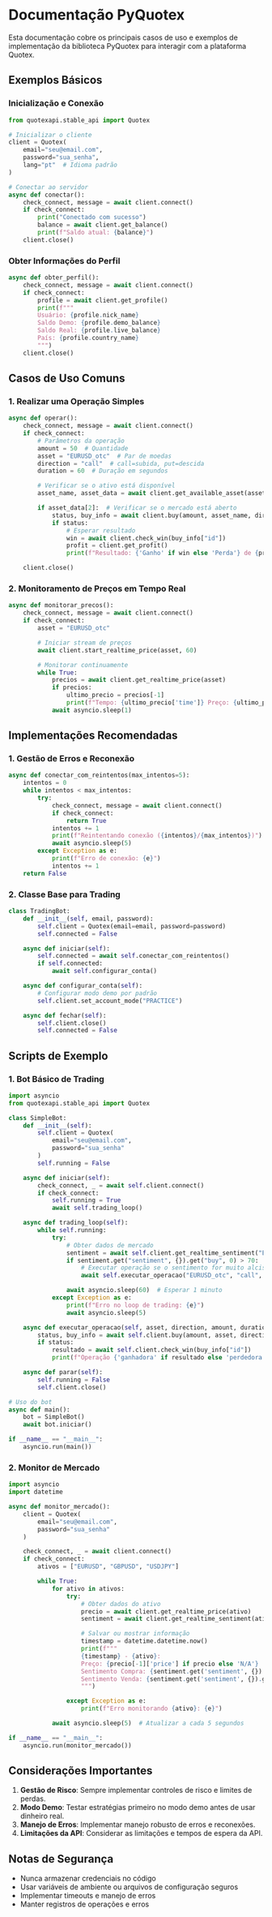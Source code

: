# Documentação PyQuotex

Esta documentação cobre os principais casos de uso e exemplos de implementação da biblioteca PyQuotex para interagir com a plataforma Quotex.

## Exemplos Básicos

### Inicialização e Conexão

```python
from quotexapi.stable_api import Quotex

# Inicializar o cliente
client = Quotex(
    email="seu@email.com",
    password="sua_senha",
    lang="pt"  # Idioma padrão
)

# Conectar ao servidor
async def conectar():
    check_connect, message = await client.connect()
    if check_connect:
        print("Conectado com sucesso")
        balance = await client.get_balance()
        print(f"Saldo atual: {balance}")
    client.close()
```

### Obter Informações do Perfil

```python
async def obter_perfil():
    check_connect, message = await client.connect()
    if check_connect:
        profile = await client.get_profile()
        print(f"""
        Usuário: {profile.nick_name}
        Saldo Demo: {profile.demo_balance}
        Saldo Real: {profile.live_balance}
        País: {profile.country_name}
        """)
    client.close()
```

## Casos de Uso Comuns

### 1. Realizar uma Operação Simples

```python
async def operar():
    check_connect, message = await client.connect()
    if check_connect:
        # Parâmetros da operação
        amount = 50  # Quantidade
        asset = "EURUSD_otc"  # Par de moedas
        direction = "call"  # call=subida, put=descida
        duration = 60  # Duração em segundos

        # Verificar se o ativo está disponível
        asset_name, asset_data = await client.get_available_asset(asset, force_open=True)

        if asset_data[2]:  # Verificar se o mercado está aberto
            status, buy_info = await client.buy(amount, asset_name, direction, duration)
            if status:
                # Esperar resultado
                win = await client.check_win(buy_info["id"])
                profit = client.get_profit()
                print(f"Resultado: {'Ganho' if win else 'Perda'} de {profit}")

    client.close()
```

### 2. Monitoramento de Preços em Tempo Real

```python
async def monitorar_precos():
    check_connect, message = await client.connect()
    if check_connect:
        asset = "EURUSD_otc"

        # Iniciar stream de preços
        await client.start_realtime_price(asset, 60)

        # Monitorar continuamente
        while True:
            precios = await client.get_realtime_price(asset)
            if precios:
                ultimo_precio = precios[-1]
                print(f"Tempo: {ultimo_precio['time']} Preço: {ultimo_precio['price']}")
            await asyncio.sleep(1)
```

## Implementações Recomendadas

### 1. Gestão de Erros e Reconexão

```python
async def conectar_com_reintentos(max_intentos=5):
    intentos = 0
    while intentos < max_intentos:
        try:
            check_connect, message = await client.connect()
            if check_connect:
                return True
            intentos += 1
            print(f"Reintentando conexão ({intentos}/{max_intentos})")
            await asyncio.sleep(5)
        except Exception as e:
            print(f"Erro de conexão: {e}")
            intentos += 1
    return False
```

### 2. Classe Base para Trading

```python
class TradingBot:
    def __init__(self, email, password):
        self.client = Quotex(email=email, password=password)
        self.connected = False

    async def iniciar(self):
        self.connected = await self.conectar_com_reintentos()
        if self.connected:
            await self.configurar_conta()

    async def configurar_conta(self):
        # Configurar modo demo por padrão
        self.client.set_account_mode("PRACTICE")

    async def fechar(self):
        self.client.close()
        self.connected = False
```

## Scripts de Exemplo

### 1. Bot Básico de Trading

```python
import asyncio
from quotexapi.stable_api import Quotex

class SimpleBot:
    def __init__(self):
        self.client = Quotex(
            email="seu@email.com",
            password="sua_senha"
        )
        self.running = False

    async def iniciar(self):
        check_connect, _ = await self.client.connect()
        if check_connect:
            self.running = True
            await self.trading_loop()

    async def trading_loop(self):
        while self.running:
            try:
                # Obter dados de mercado
                sentiment = await self.client.get_realtime_sentiment("EURUSD_otc")
                if sentiment.get("sentiment", {}).get("buy", 0) > 70:
                    # Executar operação se o sentimento for muito alcista
                    await self.executar_operacao("EURUSD_otc", "call", 50, 60)

                await asyncio.sleep(60)  # Esperar 1 minuto
            except Exception as e:
                print(f"Erro no loop de trading: {e}")
                await asyncio.sleep(5)

    async def executar_operacao(self, asset, direction, amount, duration):
        status, buy_info = await self.client.buy(amount, asset, direction, duration)
        if status:
            resultado = await self.client.check_win(buy_info["id"])
            print(f"Operação {'ganhadora' if resultado else 'perdedora'}")

    async def parar(self):
        self.running = False
        self.client.close()

# Uso do bot
async def main():
    bot = SimpleBot()
    await bot.iniciar()

if __name__ == "__main__":
    asyncio.run(main())
```

### 2. Monitor de Mercado

```python
import asyncio
import datetime

async def monitor_mercado():
    client = Quotex(
        email="seu@email.com",
        password="sua_senha"
    )

    check_connect, _ = await client.connect()
    if check_connect:
        ativos = ["EURUSD", "GBPUSD", "USDJPY"]

        while True:
            for ativo in ativos:
                try:
                    # Obter dados do ativo
                    precio = await client.get_realtime_price(ativo)
                    sentiment = await client.get_realtime_sentiment(ativo)

                    # Salvar ou mostrar informação
                    timestamp = datetime.datetime.now()
                    print(f"""
                    {timestamp} - {ativo}:
                    Preço: {precio[-1]['price'] if precio else 'N/A'}
                    Sentimento Compra: {sentiment.get('sentiment', {}).get('buy', 'N/A')}%
                    Sentimento Venda: {sentiment.get('sentiment', {}).get('sell', 'N/A')}%
                    """)

                except Exception as e:
                    print(f"Erro monitorando {ativo}: {e}")

            await asyncio.sleep(5)  # Atualizar a cada 5 segundos

if __name__ == "__main__":
    asyncio.run(monitor_mercado())
```

## Considerações Importantes

1. **Gestão de Risco**: Sempre implementar controles de risco e limites de perdas.
2. **Modo Demo**: Testar estratégias primeiro no modo demo antes de usar dinheiro real.
3. **Manejo de Erros**: Implementar manejo robusto de erros e reconexões.
4. **Limitações da API**: Considerar as limitações e tempos de espera da API.

## Notas de Segurança

- Nunca armazenar credenciais no código
- Usar variáveis de ambiente ou arquivos de configuração seguros
- Implementar timeouts e manejo de erros
- Manter registros de operações e erros
